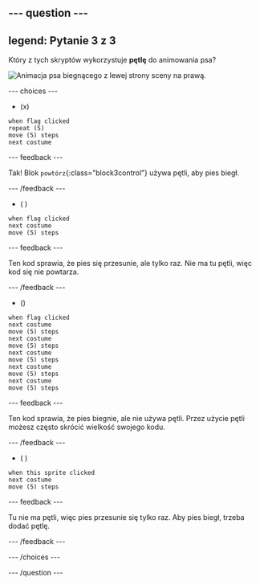 --- question ---
---
legend: Pytanie 3 z 3
---

Który z tych skryptów wykorzystuje **pętlę** do animowania psa?

![Animacja psa biegnącego z lewej strony sceny na prawą.](images/dog-run.gif)

--- choices ---

- (x)
```blocks3
when flag clicked
repeat (5)
move (5) steps
next costume
```

  --- feedback ---

Tak! Blok `powtórz`{:class="block3control"} używa pętli, aby pies biegł.

  --- /feedback ---

- ( )
```blocks3
when flag clicked 
next costume
move (5) steps
```

  --- feedback ---

Ten kod sprawia, że pies się przesunie, ale tylko raz. Nie ma tu pętli, więc kod się nie powtarza.

  --- /feedback ---

- ()
```blocks3
when flag clicked
next costume
move (5) steps
next costume
move (5) steps
next costume
move (5) steps
next costume
move (5) steps
next costume
move (5) steps
```

  --- feedback ---

Ten kod sprawia, że pies biegnie, ale nie używa pętli. Przez użycie pętli możesz często skrócić wielkość swojego kodu.

  --- /feedback ---

- ( )
```blocks3
when this sprite clicked 
next costume
move (5) steps
```

  --- feedback ---

Tu nie ma pętli, więc pies przesunie się tylko raz. Aby pies biegł, trzeba dodać pętlę.

  --- /feedback ---

--- /choices ---

--- /question ---
